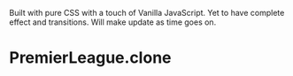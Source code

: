 Built with pure CSS with a touch of Vanilla JavaScript. Yet to have complete effect and transitions. Will make update as time goes on.

# PremierLeague.clone
